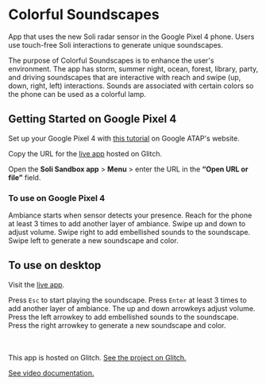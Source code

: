 # Colorful Soundscapes
App that uses the new Soli radar sensor in the Google Pixel 4 phone. Users use touch-free Soli interactions to generate unique soundscapes.

The purpose of Colorful Soundscapes is to enhance the user's environment. The app has storm, summer night, ocean, forest, library, party, and driving soundscapes that are interactive with reach and swipe (up, down, right, left) interactions. Sounds are associated with certain colors so the phone can be used as a colorful lamp.

## Getting Started on Google Pixel 4

Set up your Google Pixel 4 with [this tutorial](https://atap.google.com/soli/sandbox/learn/#tutorial) on Google ATAP's website.

Copy the URL for the [live app](https://colorful-soundscapes.glitch.me) hosted on Glitch.

Open the **Soli Sandbox app** > **Menu** > enter the URL in the **“Open URL or file”** field.

### To use on Google Pixel 4

Ambiance starts when sensor detects your presence. Reach for the phone at least 3 times to add another layer of ambiance. Swipe up and down to adjust volume. Swipe right to add embellished sounds to the soundscape. Swipe left to generate a new soundscape and color.

## To use on desktop

Visit the [live app](https://colorful-soundscapes.glitch.me).

Press `Esc` to start playing the soundscape. Press `Enter` at least 3 times to add another layer of ambiance. The up and down arrowkeys adjust volume. Press the left arrowkey to add embellished sounds to the soundscape. Press the right arrowkey to generate a new soundscape and color. <br /> <br /> <br />


This app is hosted on Glitch. [See the project on Glitch.](https://glitch.com/~colorful-soundscapes)

[See video documentation.](https://youtu.be/RYiCkA2btBE)
